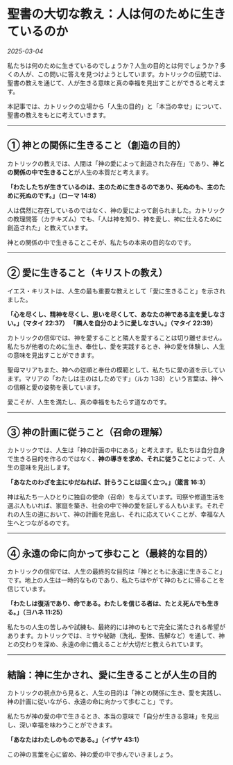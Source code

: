 # 聖書の大切な教え：人は何のために生きているのか

*2025-03-04*


私たちは何のために生きているのでしょうか？人生の目的とは何でしょうか？多くの人が、この問いに答えを見つけようとしています。カトリックの伝統では、聖書の教えを通じて、人が生きる意味と真の幸福を見出すことができると考えます。

本記事では、カトリックの立場から「人生の目的」と「本当の幸せ」について、聖書の教えをもとに考えていきます。

---

## ① **神との関係に生きること（創造の目的）**

カトリックの教えでは、人間は「神の愛によって創造された存在」であり、**神との関係の中で生きること**が人生の本質だと考えます。

**「わたしたちが生きているのは、主のために生きるのであり、死ぬのも、主のために死ぬのです。」（ローマ 14:8）**

人は偶然に存在しているのではなく、神の愛によって創られました。カトリックの教理問答（カテキズム）でも、「人は神を知り、神を愛し、神に仕えるために創造された」と教えています。

神との関係の中で生きることこそが、私たちの本来の目的なのです。

---

## ② **愛に生きること（キリストの教え）**

イエス・キリストは、人生の最も重要な教えとして「愛に生きること」を示されました。

**「心を尽くし、精神を尽くし、思いを尽くして、あなたの神である主を愛しなさい。」（マタイ 22:37）**
**「隣人を自分のように愛しなさい。」（マタイ 22:39）**

カトリックの信仰では、神を愛することと隣人を愛することは切り離せません。私たちが他者のために生き、奉仕し、愛を実践するとき、神の愛を体験し、人生の意味を見出すことができます。

聖母マリアもまた、神への従順と奉仕の模範として、私たちに愛の道を示しています。マリアの「わたしは主のはしためです」（ルカ 1:38）という言葉は、神への信頼と愛の姿勢を表しています。

愛こそが、人生を満たし、真の幸福をもたらす道なのです。

---

## ③ **神の計画に従うこと（召命の理解）**

カトリックでは、人生は「神の計画の中にある」と考えます。私たちは自分自身で生きる目的を作るのではなく、**神の導きを求め、それに従うこと**によって、人生の意味を見出します。

**「あなたのわざを主にゆだねれば、計らうことは固く立つ。」（箴言 16:3）**

神は私たち一人ひとりに独自の使命（召命）を与えています。司祭や修道生活を選ぶ人もいれば、家庭を築き、社会の中で神の愛を証しする人もいます。それぞれの人生の道において、神の計画を見出し、それに応えていくことが、幸福な人生へとつながるのです。

---

## ④ **永遠の命に向かって歩むこと（最終的な目的）**

カトリックの信仰では、人生の最終的な目的は「神とともに永遠に生きること」です。地上の人生は一時的なものであり、私たちはやがて神のもとに帰ることを信じています。

**「わたしは復活であり、命である。わたしを信じる者は、たとえ死んでも生きる。」（ヨハネ 11:25）**

私たちの人生の苦しみや試練も、最終的には神のもとで完全に満たされる希望があります。カトリックでは、ミサや秘跡（洗礼、聖体、告解など）を通して、神との交わりを深め、永遠の命に備えることが大切だと教えられています。

---

## **結論：神に生かされ、愛に生きることが人生の目的**

カトリックの視点から見ると、人生の目的は「神との関係に生き、愛を実践し、神の計画に従いながら、永遠の命に向かって歩むこと」です。

私たちが神の愛の中で生きるとき、本当の意味で「自分が生きる意味」を見出し、深い幸福を味わうことができます。

**「あなたはわたしのものである。」（イザヤ 43:1）**

この神の言葉を心に留め、神の愛の中で歩んでいきましょう。
